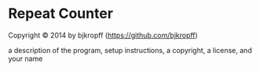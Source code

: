 # Repeat Counter

Copyright © 2014 by bjkropff (https://github.com/bjkropff)

a description of the program, setup instructions, a copyright, a license, and your name

